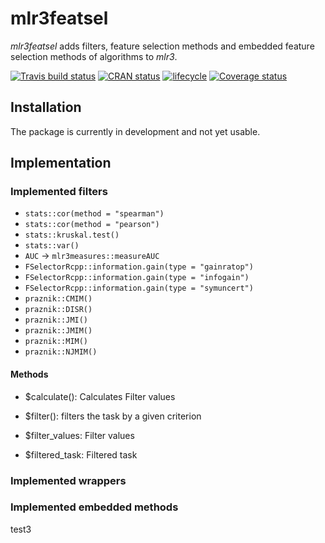 # mlr3featsel

_mlr3featsel_ adds filters, feature selection methods and embedded feature selection methods of algorithms to _mlr3_.

[![Travis build status](https://travis-ci.org/mlr-org/mlr3featsel.svg?branch=master)](https://travis-ci.org/mlr-org/mlr3featsel)
[![CRAN status](https://www.r-pkg.org/badges/version/mlr3featsel)](https://cran.r-project.org/package=mlr3featsel)
[![lifecycle](https://img.shields.io/badge/lifecycle-experimental-orange.svg)](https://www.tidyverse.org/lifecycle/#experimental)
[![Coverage status](https://codecov.io/gh/mlr-org/mlr3featsel/branch/master/graph/badge.svg)](https://codecov.io/github/mlr-org/mlr3featsel?branch=master)

## Installation

The package is currently in development and not yet usable.

## Implementation

### Implemented filters

* `stats::cor(method = "spearman")`
* `stats::cor(method = "pearson")`
* `stats::kruskal.test()`
* `stats::var()`
* `AUC` -> `mlr3measures::measureAUC`
* `FSelectorRcpp::information.gain(type = "gainratop")`
* `FSelectorRcpp::information.gain(type = "infogain")`
* `FSelectorRcpp::information.gain(type = "symuncert")`
* `praznik::CMIM()`
* `praznik::DISR()`
* `praznik::JMI()`
* `praznik::JMIM()`
* `praznik::MIM()`
* `praznik::NJMIM()`


#### Methods

* $calculate(): Calculates Filter values
* $filter(): filters the task by a given criterion

* $filter_values: Filter values
* $filtered_task: Filtered task

### Implemented wrappers

### Implemented embedded methods

test3
